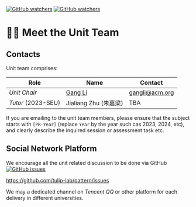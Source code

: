 [![GitHub watchers](https://img.shields.io/badge/tulip--lab-Pattern--Classification-brightgreen)](../README.md)
[![GitHub watchers](https://img.shields.io/badge/Module-Induction-orange)](README.md)

# :man_teacher: Meet the Unit Team

## Contacts  

Unit team comprises:  

| Role | Name  | Contact |
| -------------- | ------------| ----- | 
| *Unit Chair* | [Gang Li](https://member.acm.org/~gangli) |   gangli@acm.org  |
| *Tutor* (2023-SEU) | Jialiang Zhu (朱嘉梁) | TBA |

If you are emailing to the unit team members, please ensure that the subject starts with `[PR-Year]` (replace `Year` by the year such cas 2023, 2024, etc), and clearly describe the inquired session or assessment task etc.

## Social Network Platform  

We encourage all the unit related discussion to be done via GitHub 
[![GitHub issues](https://img.shields.io/github/issues/tulip-lab/pattern)](https://github.com/tulip-lab/pattern/issues)

https://github.com/tulip-lab/pattern/issues

We may a dedicated channel on *Tencent QQ*  or other platform for each delivery in different universities.

